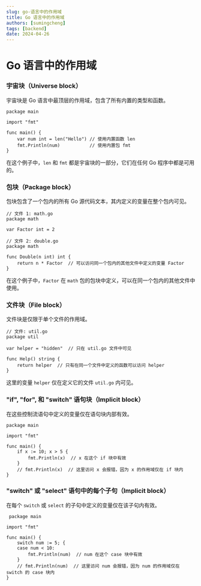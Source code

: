 ```yaml
---
slug: go-语言中的作用域
title: Go 语言中的作用域
authors: [sumingcheng]
tags: [backend]
date: 2024-04-26
---
```


# Go 语言中的作用域

### 宇宙块（Universe block）

宇宙块是 Go 语言中最顶层的作用域，包含了所有内置的类型和函数。

```
package main
​
import "fmt"
​
func main() {
    var num int = len("Hello") // 使用内置函数 len
    fmt.Println(num)           // 使用内置包 fmt
}

```

在这个例子中，`len` 和 `fmt` 都是宇宙块的一部分，它们在任何 Go 程序中都是可用的。

### 包块（Package block）

包块包含了一个包内的所有 Go 源代码文本，其内定义的变量在整个包内可见。

```
// 文件 1: math.go
package math
​
var Factor int = 2
​
// 文件 2: double.go
package math
​
func Double(n int) int {
    return n * Factor  // 可以访问同一个包内的其他文件中定义的变量 Factor
}

```

在这个例子中，`Factor` 在 `math` 包的包块中定义，可以在同一个包内的其他文件中使用。

### 文件块（File block）

文件块是仅限于单个文件的作用域。

```
// 文件: util.go
package util
​
var helper = "hidden"  // 只在 util.go 文件中可见
​
func Help() string {
    return helper  // 只有在同一个文件中定义的函数可以访问 helper
}

```

这里的变量 `helper` 仅在定义它的文件 `util.go` 内可见。

### "if", "for", 和 "switch" 语句块（Implicit block）

在这些控制流语句中定义的变量仅在语句块内部有效。

```
package main
​
import "fmt"
​
func main() {
    if x := 10; x > 5 {
        fmt.Println(x)  // x 在这个 if 块中有效
    }
    // fmt.Println(x)  // 这里访问 x 会报错，因为 x 的作用域仅在 if 块内
}

```

### "switch" 或 "select" 语句中的每个子句（Implicit block）

在每个 `switch` 或 `select` 的子句中定义的变量仅在该子句内有效。

```
 package main
​
import "fmt"
​
func main() {
    switch num := 5; {
    case num < 10:
        fmt.Println(num)  // num 在这个 case 块中有效
    }
    // fmt.Println(num)  // 这里访问 num 会报错，因为 num 的作用域仅在 switch 的 case 块内
}

```
